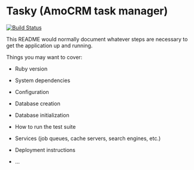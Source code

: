 # Tasky (AmoCRM task manager)

[![Build
Status](https://travis-ci.com/BrandyMint/tasky.svg?branch=master)](https://travis-ci.com/BrandyMint/tasky)

This README would normally document whatever steps are necessary to get the
application up and running.

Things you may want to cover:

* Ruby version

* System dependencies

* Configuration

* Database creation

* Database initialization

* How to run the test suite

* Services (job queues, cache servers, search engines, etc.)

* Deployment instructions

* ...
